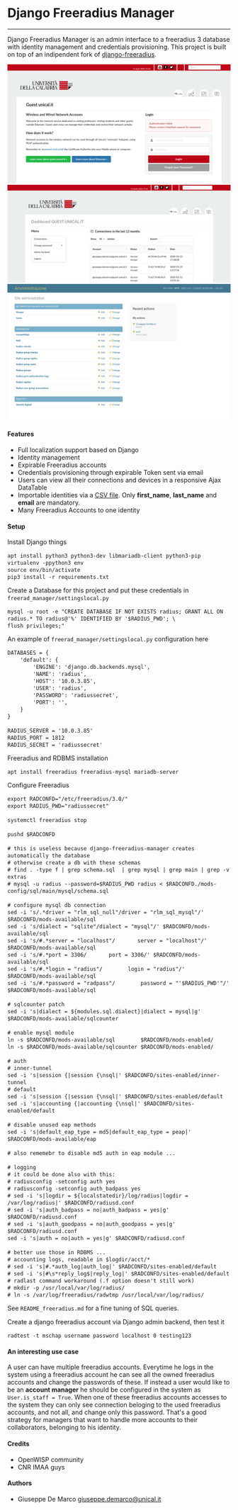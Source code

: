 # Django Freeradius Manager
---------------------------

Django Freeradius Manager is an admin interface to a freeradius 3 database with identity management and credentials provisioning.
This project is built on top of an indipendent fork of [django-freeradius](https://github.com/openwisp/django-freeradius).


![Landing page](gallery/1.png)
![User panel](gallery/2.png)
![Backend page](gallery/4.png)

#### Features

- Full localization support based on Django
- Identity management
- Expirable Freeradius accounts
- Credentials provisioning through expirable Token sent via email
- Users can view all their connections and devices in a responsive Ajax DataTable
- Importable identities via a [CSV file](freerad_manager/static/template_accounts.csv). Only __first_name__, __last_name__ and __email__ are mandatory. 
- Many Freeradius Accounts to one identity


#### Setup

Install Django things
````
apt install python3 python3-dev libmariadb-client python3-pip
virtualenv -ppython3 env
source env/bin/activate
pip3 install -r requirements.txt
````

Create a Database for this project and put these credentials in `freerad_manager/settingslocal.py`
````
mysql -u root -e "CREATE DATABASE IF NOT EXISTS radius; GRANT ALL ON radius.* TO radius@'%' IDENTIFIED BY '$RADIUS_PWD'; \
flush privileges;"
````

An example of `freerad_manager/settingslocal.py` configuration here
````
DATABASES = {
    'default': {
        'ENGINE': 'django.db.backends.mysql',
        'NAME': 'radius',
        'HOST': '10.0.3.85',
        'USER': 'radius',
        'PASSWORD': 'radiussecret',
        'PORT': '',
    }
}

RADIUS_SERVER = '10.0.3.85'
RADIUS_PORT = 1812
RADIUS_SECRET = 'radiussecret'
````

Freeradius and RDBMS installation
````
apt install freeradius freeradius-mysql mariadb-server
````

Configure Freeradius
````
export RADCONFD="/etc/freeradius/3.0/"
export RADIUS_PWD="radiussecret"

systemctl freeradius stop

pushd $RADCONFD

# this is useless because django-freeradius-manager creates automatically the database
# otherwise create a db with these schemas
# find . -type f | grep schema.sql  | grep mysql | grep main | grep -v extras
# mysql -u radius --password=$RADIUS_PWD radius < $RADCONFD./mods-config/sql/main/mysql/schema.sql

# configure mysql db connection
sed -i 's/.*driver = "rlm_sql_null"/driver = "rlm_sql_mysql"/' $RADCONFD/mods-available/sql
sed -i 's/dialect = "sqlite"/dialect = "mysql"/' $RADCONFD/mods-available/sql
sed -i 's/#.*server = "localhost"/       server = "localhost"/' $RADCONFD/mods-available/sql
sed -i 's/#.*port = 3306/       port = 3306/' $RADCONFD/mods-available/sql
sed -i 's/#.*login = "radius"/        login = "radius"/' $RADCONFD/mods-available/sql
sed -i 's/#.*password = "radpass"/        password = "'$RADIUS_PWD'"/' $RADCONFD/mods-available/sql

# sqlcounter patch
sed -i 's|dialect = ${modules.sql.dialect}|dialect = mysql|g' $RADCONFD/mods-available/sqlcounter

# enable mysql module
ln -s $RADCONFD/mods-available/sql        $RADCONFD/mods-enabled/
ln -s $RADCONFD/mods-available/sqlcounter $RADCONFD/mods-enabled/

# auth
# inner-tunnel
sed -i 's|session {|session {\nsql|' $RADCONFD/sites-enabled/inner-tunnel
# default
sed -i 's|session {|session {\nsql|' $RADCONFD/sites-enabled/default
sed -i 's|accounting {|accounting {\nsql|' $RADCONFD/sites-enabled/default

# disable unused eap methods
sed -i 's|default_eap_type = md5|default_eap_type = peap|' $RADCONFD/mods-available/eap

# also rememebr to disable md5 auth in eap module ...

# logging
# it could be done also with this:
# radiusconfig -setconfig auth yes
# radiusconfig -setconfig auth_badpass yes
# sed -i 's|logdir = ${localstatedir}/log/radius|logdir = /var/log/radius|' $RADCONFD/radiusd.conf
# sed -i 's|auth_badpass = no|auth_badpass = yes|g' $RADCONFD/radiusd.conf
# sed -i 's|auth_goodpass = no|auth_goodpass = yes|g' $RADCONFD/radiusd.conf
sed -i 's|auth = no|auth = yes|g' $RADCONFD/radiusd.conf

# better use those in RDBMS ...
# accounting logs, readable in $logdir/acct/*
# sed -i 's|#.*auth_log|auth_log|' $RADCONFD/sites-enabled/default
# sed -i 's|#\s*reply_log$|reply_log|' $RADCONFD/sites-enabled/default
# radlast command workaround (.f option doesn't still work)
# mkdir -p /usr/local/var/log/radius/
# ln -s /var/log/freeradius/radwtmp /usr/local/var/log/radius/
````

See `README_freeradius.md` for a fine tuning of SQL queries.

Create a django freeradius account via Django admin backend, then test it
````
radtest -t mschap username password localhost 0 testing123
````

#### An interesting use case

A user can have multiple freeradius accounts. Everytime he logs in the system using a freeradius account
he can see all the owned freeradius accounts and change the passwords of these. If instead a user would like to be an __account manager__ 
he should be configured in the system as `User.is_staff = True`. When one of these freeradius accounts accesses to the system they can only see connection beloging
to the used freeradius accounts, and not all, and change only this password.
That's a good strategy for managers that want to handle more accounts to their collaborators, belonging to his identity.


#### Credits

- OpenWISP community
- CNR IMAA guys


#### Authors

- Giuseppe De Marco <giuseppe.demarco@unical.it>
